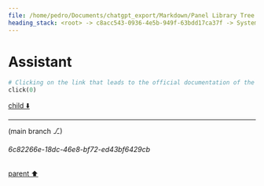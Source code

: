 ```yaml
---
file: /home/pedro/Documents/chatgpt_export/Markdown/Panel Library Tree Widgets.md
heading_stack: <root> -> c8acc543-0936-4e5b-949f-63bdd17ca37f -> System -> 836d14e2-cd23-4e65-b576-968c4d21c011 -> System -> aaa2a72b-1dee-418c-97aa-a60d9d5e6556 -> User -> d7950aac-5b31-4345-b6e2-073af196bf07 -> Assistant -> 5c0fe831-66bd-4875-ab02-bf63677de320 -> Tool -> d4100a41-3080-472e-8fd2-f6575d5cb247 -> Assistant
---
```

# Assistant

```python
# Clicking on the link that leads to the official documentation of the Panel library to look for tree widgets.
click(0)
```

[child ⬇️](#6c82266e-18dc-46e8-bf72-ed43bf6429cb)

---

(main branch ⎇)
###### 6c82266e-18dc-46e8-bf72-ed43bf6429cb
[parent ⬆️](#d4100a41-3080-472e-8fd2-f6575d5cb247)
